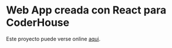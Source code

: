# Web App creada con React para CoderHouse

Este proyecto puede verse online [aqui](https://gamestore-demo.netlify.app).
